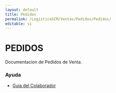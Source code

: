 ```yaml
---
layout: default
title: Pedidos
permalink: /LogisticaSCM/Ventas/Pedidos/Pedidos/
editable: si
---
```

# PEDIDOS
Documentacion de Pedidos de Venta.


### Ayuda
* [Guia del Colaborador](http://docs.oasiscom.com)
